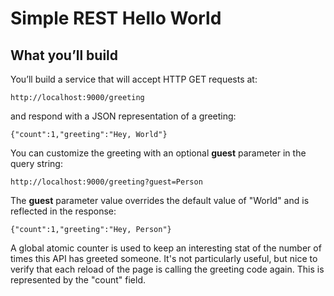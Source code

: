 # Simple REST Hello World

## What you’ll build

You’ll build a service that will accept HTTP GET requests at:

`http://localhost:9000/greeting`

and respond with a JSON representation of a greeting:

`{"count":1,"greeting":"Hey, World"}`

You can customize the greeting with an optional **guest** parameter in the query string:

`http://localhost:9000/greeting?guest=Person`

The **guest** parameter value overrides the default value of "World" and is reflected in the response:

`{"count":1,"greeting":"Hey, Person"}`

A global atomic counter is used to keep an interesting stat of the number of times this API has greeted someone.
It's not particularly useful, but nice to verify that each reload of the page is calling the 
greeting code again. This is represented by the "count" field.
